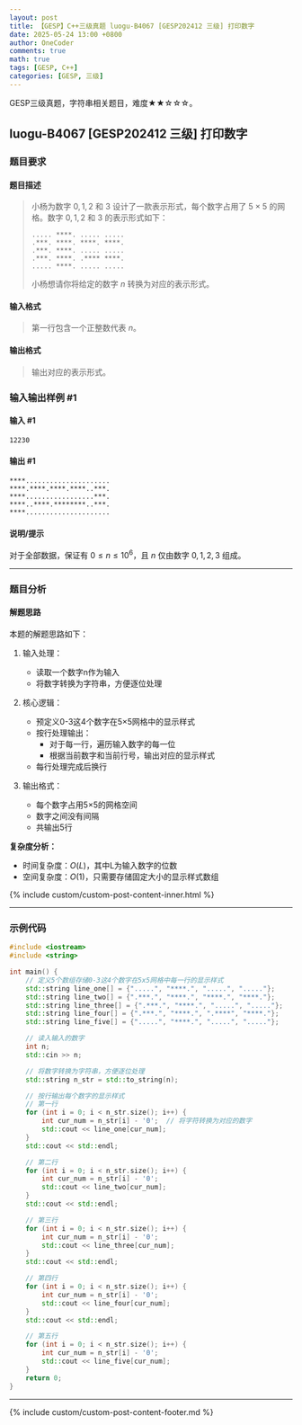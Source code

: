 ```yaml
---
layout: post
title: 【GESP】C++三级真题 luogu-B4067 [GESP202412 三级] 打印数字
date: 2025-05-24 13:00 +0800
author: OneCoder
comments: true
math: true
tags: [GESP, C++]
categories: [GESP, 三级]
---
```

GESP三级真题，字符串相关题目，难度★★☆☆☆。

<!--more-->

## luogu-B4067 [GESP202412 三级] 打印数字

### 题目要求

#### 题目描述

>小杨为数字 $0,1,2$ 和 $3$ 设计了一款表示形式，每个数字占用了 $5\times 5$ 的网格。数字 $0,1,2$ 和 $3$ 的表示形式如下：
>
>```plain
>..... ****. ..... .....
>.***. ****. ****. ****.
>.***. ****. ..... .....
>.***. ****. .**** ****.
>..... ****. ..... .....
>```
>
>小杨想请你将给定的数字 $n$ 转换为对应的表示形式。

#### 输入格式

>第一行包含一个正整数代表 $n$。

#### 输出格式

>输出对应的表示形式。

### 输入输出样例 #1

#### 输入 #1

```console
12230
```

#### 输出 #1

```plain
****.....................
****.****.****.****..***.
****.................***.
****..****.********..***.
****.....................
```

#### 说明/提示

对于全部数据，保证有 $0\le n\le 10^6$，且 $n$ 仅由数字 $0,1,2,3$ 组成。

---

### 题目分析

#### 解题思路

本题的解题思路如下：

1. 输入处理：
   - 读取一个数字n作为输入
   - 将数字转换为字符串，方便逐位处理

2. 核心逻辑：
   - 预定义0-3这4个数字在5×5网格中的显示样式
   - 按行处理输出：
     - 对于每一行，遍历输入数字的每一位
     - 根据当前数字和当前行号，输出对应的显示样式
   - 每行处理完成后换行

3. 输出格式：
   - 每个数字占用5×5的网格空间
   - 数字之间没有间隔
   - 共输出5行

**复杂度分析：**

- 时间复杂度：$O(L)$，其中L为输入数字的位数
- 空间复杂度：$O(1)$，只需要存储固定大小的显示样式数组

{% include custom/custom-post-content-inner.html %}

---

### 示例代码

```cpp
#include <iostream>
#include <string>

int main() {
    // 定义5个数组存储0-3这4个数字在5x5网格中每一行的显示样式
    std::string line_one[] = {".....", "****.", ".....", "....."};
    std::string line_two[] = {".***.", "****.", "****.", "****."};
    std::string line_three[] = {".***.", "****.", ".....", "....."};
    std::string line_four[] = {".***.", "****.", ".****", "****."};
    std::string line_five[] = {".....", "****.", ".....", "....."};

    // 读入输入的数字
    int n;
    std::cin >> n;

    // 将数字转换为字符串，方便逐位处理
    std::string n_str = std::to_string(n);

    // 按行输出每个数字的显示样式
    // 第一行
    for (int i = 0; i < n_str.size(); i++) {
        int cur_num = n_str[i] - '0';  // 将字符转换为对应的数字
        std::cout << line_one[cur_num];
    }
    std::cout << std::endl;

    // 第二行
    for (int i = 0; i < n_str.size(); i++) {
        int cur_num = n_str[i] - '0';
        std::cout << line_two[cur_num];
    }
    std::cout << std::endl;

    // 第三行
    for (int i = 0; i < n_str.size(); i++) {
        int cur_num = n_str[i] - '0';
        std::cout << line_three[cur_num];
    }
    std::cout << std::endl;

    // 第四行
    for (int i = 0; i < n_str.size(); i++) {
        int cur_num = n_str[i] - '0';
        std::cout << line_four[cur_num];
    }
    std::cout << std::endl;

    // 第五行
    for (int i = 0; i < n_str.size(); i++) {
        int cur_num = n_str[i] - '0';
        std::cout << line_five[cur_num];
    }
    return 0;
}
```

---

{% include custom/custom-post-content-footer.md %}
